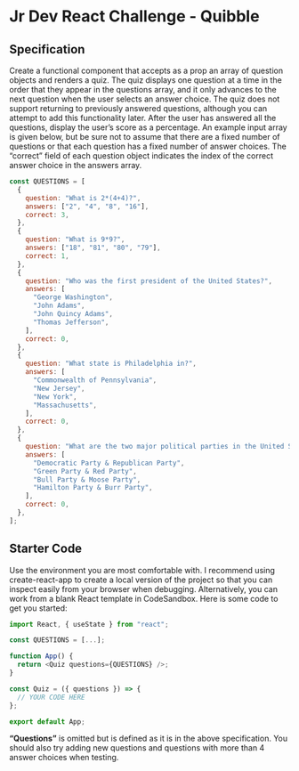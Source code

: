 # Jr Dev React Challenge - Quibble

## Specification
Create a functional component that accepts as a prop an array of question objects and renders a quiz. The quiz displays one question at a time in the order that they appear in the questions array, and it only advances to the next question when the user selects an answer choice. The quiz does not support returning to previously answered questions, although you can attempt to add this functionality later. After the user has answered all the questions, display the user’s score as a percentage. An example input array is given below, but be sure not to assume that there are a fixed number of questions or that each question has a fixed number of answer choices. The “correct” field of each question object indicates the index of the correct answer choice in the answers array.


```javascript
const QUESTIONS = [
  {
    question: "What is 2*(4+4)?",
    answers: ["2", "4", "8", "16"],
    correct: 3,
  },
  {
    question: "What is 9*9?",
    answers: ["18", "81", "80", "79"],
    correct: 1,
  },
  {
    question: "Who was the first president of the United States?",
    answers: [
      "George Washington",
      "John Adams",
      "John Quincy Adams",
      "Thomas Jefferson",
    ],
    correct: 0,
  },
  {
    question: "What state is Philadelphia in?",
    answers: [
      "Commonwealth of Pennsylvania",
      "New Jersey",
      "New York",
      "Massachusetts",
    ],
    correct: 0,
  },
  {
    question: "What are the two major political parties in the United States?",
    answers: [
      "Democratic Party & Republican Party",
      "Green Party & Red Party",
      "Bull Party & Moose Party",
      "Hamilton Party & Burr Party",
    ],
    correct: 0,
  },
];
```

## Starter Code
Use the environment you are most comfortable with. I recommend using create-react-app to create a local version of the project so that you can inspect easily from your browser when debugging. Alternatively, you can work from a blank React template in CodeSandbox. Here is some code to get you started: 

```javascript
import React, { useState } from "react";

const QUESTIONS = [...];

function App() {
  return <Quiz questions={QUESTIONS} />;
}

const Quiz = ({ questions }) => {
  // YOUR CODE HERE
};

export default App;
```
**“Questions”** is omitted but is defined as it is in the above specification. You should also try adding new questions and questions with more than 4 answer choices when testing.
